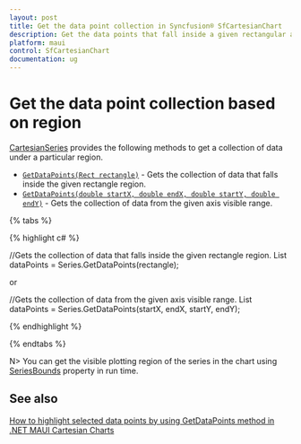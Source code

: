 ```yaml
---
layout: post
title: Get the data point collection in Syncfusion® SfCartesianChart
description: Get the data points that fall inside a given rectangular area or within specified X and Y coordinate ranges in SfCartesianChart
platform: maui
control: SfCartesianChart
documentation: ug
---
```


# Get the data point collection based on region

[CartesianSeries](https://help.syncfusion.com/cr/maui/Syncfusion.Maui.Charts.CartesianSeries.html) provides the following methods to get a collection of data under a particular region.

* [`GetDataPoints(Rect rectangle)`](https://help.syncfusion.com/cr/maui/Syncfusion.Maui.Charts.CartesianSeries.html#Syncfusion_Maui_Charts_CartesianSeries_GetDataPoints_Microsoft_Maui_Graphics_Rect_) - Gets the collection of data that falls inside the given rectangle region.
* [`GetDataPoints(double startX, double endX, double startY, double endY)`](https://help.syncfusion.com/cr/maui/Syncfusion.Maui.Charts.CartesianSeries.html#Syncfusion_Maui_Charts_CartesianSeries_GetDataPoints_System_Double_System_Double_System_Double_System_Double_) - Gets the collection of data from the given axis visible range.

{% tabs %}

{% highlight c# %}

//Gets the collection of data that falls inside the given rectangle region.
List<object> dataPoints = Series.GetDataPoints(rectangle);

or

//Gets the collection of data from the given axis visible range.
List<object> dataPoints = Series.GetDataPoints(startX, endX, startY, endY);

{% endhighlight  %}

{% endtabs %}

N> You can get the visible plotting region of the series in the chart using [SeriesBounds](https://help.syncfusion.com/cr/maui/Syncfusion.Maui.Charts.ChartBase.html#Syncfusion_Maui_Charts_ChartBase_SeriesBounds) property in run time.

## See also 

[How to highlight selected data points by using GetDataPoints method in .NET MAUI Cartesian Charts](https://support.syncfusion.com/kb/article/16174/how-to-highlight-selected-data-points-by-using-getdatapoints-method-in-net-maui-cartesian-charts)
